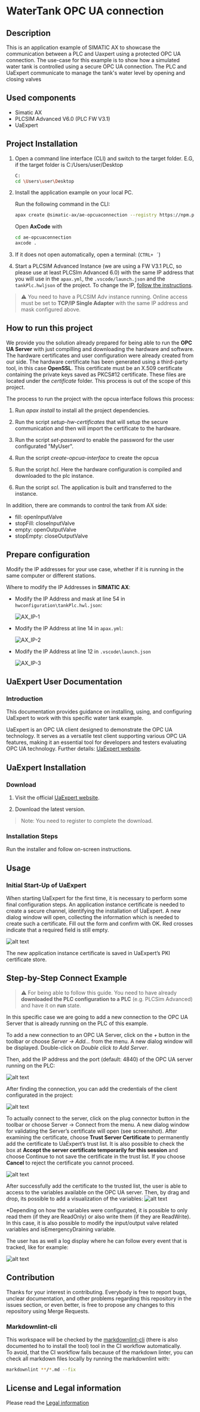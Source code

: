 # WaterTank OPC UA connection

## Description

This is an application example of SIMATIC AX to showcase the communication between a PLC and Uaxpert using a protected OPC UA connection. The use-case for this example is to show how a simulated water tank is controlled using a secure OPC UA connection. The PLC and UaExpert communicate to manage the tank's water level by opening and closing valves

## Used components

- Simatic AX
- PLCSIM Advanced V6.0 (PLC FW V3.1)
- UaExpert

## Project Installation

1. Open a command line interface (CLI) and switch to the target folder. E.G, if the target folder is C:/Users/user/Desktop

   ```sh
   C:
   cd \Users\user\Desktop
   ```

2. Install the application example on your local PC.

   Run the following command in the CLI:

   ```sh
   apax create @simatic-ax/ae-opcuaconnection --registry https://npm.pkg.github.com ae-opcuaconnection 
   ```

   Open **AxCode** with

   ```sh
   cd ae-opcuaconnection
   axcode .
   ```

3. If it does not open automatically, open a terminal: (`CTRL+ ´`)

4. Start a PLCSIM Advanced Instance (we are using a FW V3.1 PLC, so please use at least PLCSIm Advanced 6.0) with the same IP address that you will use in the `apax.yml`, the `.vscode/launch.json` and the `tankPlc.hwljson` of the project. To change the IP, [follow the instructions](#prepare-configuration).

  > :warning:
  > You need to have a PLCSIM Adv instance running. Online access must be set to **TCP/IP Single Adapter** with the same IP address and mask configured above.

## How to run this project

We provide you the solution already prepared for being able to run the **OPC UA Server** with just compilling and downloading the hardware and software. The hardware certificates and user configuration were already created from our side. The hardware certificate has been generated using a third-party tool, in this case **OpenSSL**. This certificate must be an X.509 certificate containing the private keys saved as PKCS#12 certificate. These files are located under the _certificate_ folder. This process is out of the scope of this project.

The process to run the project with the opcua interface follows this process:

1. Run _apax install_ to install all the project dependencies.

2. Run the script _setup-hw-certificates_  that will setup the secure communication and then will import the certificate to the hardware.

3. Run the script _set-password_ to enable the password for the user configurated "MyUser".

4. Run the script _create-opcua-interface_ to create the opcua

5. Run the script _hcl_. Here the hardware configuration is compiled and downloaded to the plc instance.

6. Run the script _scl_. The application is built and transferred to the instance.

In addition, there are commands to control the tank from AX side:

- fill: openInputValve
- stopFill: closeInputValve
- empty: openOutputValve
- stopEmpty: closeOutputValve

## Prepare configuration

Modify the IP addresses for your use case, whether if it is running in the same computer or different stations.

Where to modify the IP Addresses in **SIMATIC AX**:

- Modify the IP Address and mask at line 54 in `hwconfiguration\tankPlc.hwl.json`:

    ![AX_IP-1](docs/graphics/AX_IP-1.jpg)

- Modify the IP Address at line 14 in `apax.yml`:

    ![AX_IP-2](docs/graphics/AX_IP-2.jpg)

- Modify the IP Address at line 12 in `.vscode\launch.json`

    ![AX_IP-3](docs/graphics/AX_IP-3.png)

## UaExpert  User Documentation

### Introduction

This documentation provides guidance on installing, using, and configuring UaExpert to work with this specific water tank example.

UaExpert is an OPC UA client designed to demonstrate the OPC UA technology. It serves as a versatile test client supporting various OPC UA features, making it an essential tool for developers and testers evaluating OPC UA technology. Further details: [UaExpert website](https://www.unified-automation.com/products/development-tools/uaexpert.html).

## UaExpert Installation

### Download

1. Visit the official [UaExpert website](https://www.unified-automation.com/products/development-tools/uaexpert.html).

2. Download the latest version.

  >Note:
  >You need to register to complete the download.

### Installation Steps

Run the installer and follow on-screen instructions.

## Usage

### Initial Start-Up of UaExpert

When starting UaExpert for the first time, it is necessary to perform some final configuration steps.
An application instance certificate is needed to create a secure channel, identifying the installation of UaExpert. A new dialog window will open, collecting the information which is needed to create such a certificate. Fill out the form and confirm with OK. Red crosses indicate that a required field is still empty.

![alt text](docs/graphics/NewApplicationInstanceCertificate.png)

The new application instance certificate is saved in UaExpert’s PKI certificate store.

## Step-by-Step Connect Example

  >:warning:
  >For being able to follow this guide. You need to have already **downloaded the PLC configuration to a PLC** (e.g. PLCSim Advanced) and have it on **run** state.

In this specific case we are going to add a new connection to the OPC UA Server that is already running on the PLC of this example.

To add a new connection to an OPC UA Server, click on the _+_ button in the toolbar or choose _Server -> Add..._ from the menu. A new dialog window will be displayed. Double-click on _Double click to Add Server_.

Then, add the IP address and the port (default: 4840) of the OPC UA server running on the PLC:

![alt text](docs/graphics/AddServerConnection.png)

After finding the connection, you can add the credentials of the client configurated in the project:

![alt text](docs/graphics/UserCredentials.png)

To actually connect to the server, click on the plug connector button in the toolbar or choose Server → Connect from the menu. A new dialog window for validating the Server’s certificate will open (see screenshot). After examining the certificate, choose **Trust Server Certificate** to permanently add the certificate to UaExpert’s trust list. It is also possible to check the box at **Accept the server certificate temporarily for this session** and choose Continue to not save the certificate in the trust list. If you choose **Cancel** to reject the certificate you cannot proceed.

![alt text](docs/graphics/TrustCertificate.png)

After successfully add the certificate to the trusted list, the user is able to access to the variables available on the OPC UA server. Then, by drag and drop, its possible to add a visualization of the variables:
![alt text](docs/graphics/VariableDisplay.png)

*Depending on how the variables were configurated, it is possible to only read them (if they are ReadOnly) or also write them (if they are ReadWrite). In this case, it is also possible to modify the input/output valve related variables and isEmergencyDraining variable.

The user has as well a log display where he can follow every event that is tracked, like for example:

![alt text](docs/graphics/LogEvent.png)

## Contribution

Thanks for your interest in contributing. Everybody is free to report bugs, unclear documentation, and other problems regarding this repository in the issues section, or even better, is free to propose any changes to this repository using Merge Requests.

### Markdownlint-cli

This workspace will be checked by the [markdownlint-cli](https://github.com/igorshubovych/markdownlint-cli) (there is also documented ho to install the tool) tool in the CI workflow automatically.  
To avoid, that the CI workflow fails because of the markdown linter, you can check all markdown files locally by running the markdownlint with:

```sh
markdownlint **/*.md --fix
```

## License and Legal information

Please read the [Legal information](LICENSE.md)
